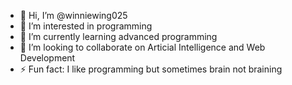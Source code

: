 - 👋 Hi, I’m @winniewing025
- 👀 I’m interested in programming
- 🌱 I’m currently learning advanced programming
- 💞️ I’m looking to collaborate on Articial Intelligence and Web Development
- ⚡ Fun fact: I like programming but sometimes brain not braining 

<!---
winniewing025/winniewing025 is a ✨ special ✨ repository because its `README.md` (this file) appears on your GitHub profile.
You can click the Preview link to take a look at your changes.
--->
